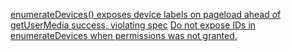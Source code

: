 
[enumerateDevices() exposes device labels on pageload ahead of getUserMedia success, violating spec](https://bugs.chromium.org/p/chromium/issues/detail?id=1101860)
[Do not expose IDs in enumerateDevices when permissions was not granted.](https://bugs.chromium.org/p/chromium/issues/detail?id=1019176)
